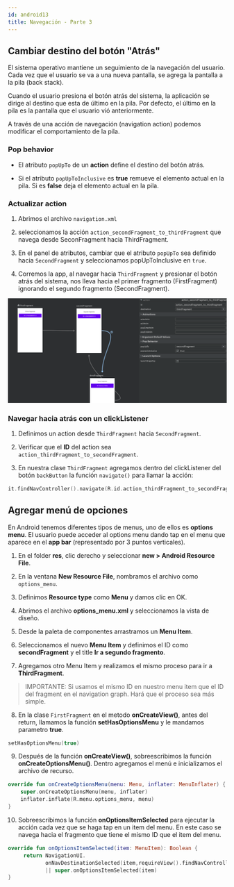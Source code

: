 ```yaml
---
id: android13
title: Navegación - Parte 3
---
```


## Cambiar destino del botón "Atrás"

El sistema operativo mantiene un seguimiento de la navegación del usuario. Cada vez que el usuario se va a una nueva pantalla, se agrega la pantalla a la pila (back stack).

Cuando el usuario presiona el botón atrás del sistema, la aplicación se dirige al destino que esta de último en la pila. Por defecto, el último en la pila es la pantalla que el usuario vió anteriormente.

A través de una acción de navegación (navigation action) podemos modificar el comportamiento de la pila.

### Pop behavior

* El atributo `popUpTo` de un **action** define el destino del botón atrás.

* Si el atributo `popUpToInclusive` es **true** remueve el elemento actual en la pila. Si es **false** deja el elemento actual en la pila.

### Actualizar action

1. Abrimos el archivo `navigation.xml`

2. seleccionamos la acción `action_secondFragment_to_thirdFragment` que navega desde SeconFragment hacia ThirdFragment.

3. En el panel de atributos, cambiar que el atributo `popUpTo` sea definido hacia `SecondFragment` y seleccionamos popUpToInclusive en `true`.

4. Corremos la app, al navegar hacia `ThirdFragment` y presionar el botón atrás del sistema, nos lleva hacia el primer fragmento (FirstFragment) ignorando el segundo fragmento (SecondFragment).

![Image](/img/android/45.png)

### Navegar hacia atrás con un clickListener

1. Definimos un action desde `ThirdFragment` hacia `SecondFragment`.

2. Verificar que el **ID** del action sea `action_thirdFragment_to_secondFragment`.

3. En nuestra clase `ThirdFragment` agregamos dentro del clickListener del botón `backButton` la función `navigate()` para llamar la acción:

```kotlin
it.findNavController().navigate(R.id.action_thirdFragment_to_secondFragment)
```

## Agregar menú de opciones

En Android tenemos diferentes tipos de menus, uno de ellos es **options menu**. El usuario puede acceder al options menu dando tap en el menu que aparece en el **app bar** (representado por 3 puntos verticales).

1. En el folder **res**, clic derecho y seleccionar **new > Android Resource File**.

2. En la ventana **New Resource File**, nombramos el archivo como `options_menu`.

3. Definimos **Resource type** como **Menu** y damos clic en OK.

4. Abrimos el archivo **options_menu.xml** y seleccionamos la vista de diseño.

5. Desde la paleta de componentes arrastramos un **Menu Item**.

6. Seleccionamos el nuevo **Menu Item** y definimos el ID como **secondFragment** y el title **Ir a segundo fragmento**.

7. Agregamos otro Menu Item y realizamos el mismo proceso para ir a **ThirdFragment**.

> IMPORTANTE: Si usamos el mismo ID en nuestro menu item que el ID del fragment en el navigation graph. Hará que el proceso sea más simple.

8. En la clase `FirstFragment` en el metodo **onCreateView()**, antes del return, llamamos la función **setHasOptionsMenu** y le mandamos parametro **true**.

```kotlin
setHasOptionsMenu(true)
```

9. Después de la función **onCreateView()**, sobreescribimos la función **onCreateOptionsMenu()**. Dentro agregamos el menú e inicializamos el archivo de recurso.

```kotlin
override fun onCreateOptionsMenu(menu: Menu, inflater: MenuInflater) {
    super.onCreateOptionsMenu(menu, inflater)
    inflater.inflate(R.menu.options_menu, menu)
}
```

10. Sobreescribimos la función **onOptionsItemSelected** para ejecutar la acción cada vez que se haga tap en un item del menu. En este caso se navega hacia el fragmento que tiene el mismo ID que el item del menu.

```kotlin
override fun onOptionsItemSelected(item: MenuItem): Boolean {
     return NavigationUI.
            onNavDestinationSelected(item,requireView().findNavController())
            || super.onOptionsItemSelected(item)
}
```
